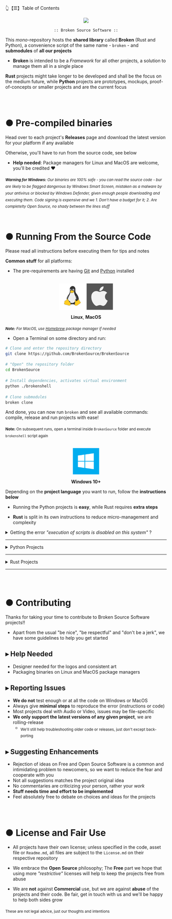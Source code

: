 👆【☰】Table of Contents

<div align="center">
  <img src="https://avatars.githubusercontent.com/u/110147748" style="vertical-align: middle; border-radius: 10%" width="140">

    :: Broken Source Software ::
</div>

This _mono_-repository hosts the **shared library** called **Broken** (Rust and Python), a convenience script of the same name - `broken` - and **submodules** of **all our projects**

- **Broken** is intended to be a _Framework_ for all other projects, a solution to manage them all in a single place

**Rust** projects might take longer to be developed and shall be the focus on the medium future, while **Python** projects are prototypes, mockups, proof-of-concepts or smaller projects and are the current focus



<br>
<br>

# ● Pre-compiled binaries

Head over to each project's **Releases** page and download the latest version for your platform if any available

Otherwise, you'll have to run from the source code, see below

- **Help needed**: Package managers for Linux and MacOS are welcome, you'll be credited ❤️

<sub><i><b>Warning for Windows:</b> Our binaries are 100% safe - you can read the source code - bur are likely to be flagged dangerous by Windows Smart Screen, mistaken as a malware by your antivirus or blocked by Windows Defender, given enough people downloading and executing them. Code signing is expensive and we 1. Don't have a budget for it; 2. Are completelty Open Source, no shady between the lines stuff</i></sub>


<br>

# ● Running From the Source Code

Please read all instructions before executing them for tips and notes

**Common stuff** for all platforms:

- The pre-requirements are having [Git](https://git-scm.com/downloads) and [Python](https://www.python.org/downloads) installed

<br>

<div align="center">
  <img src="https://raw.githubusercontent.com/edent/SuperTinyIcons/master/images/svg/linux.svg" style="vertical-align: middle;" width="82">
  <img src="https://raw.githubusercontent.com/edent/SuperTinyIcons/master/images/svg/apple.svg" style="vertical-align: middle;" width="82">

  **Linux**, **MacOS**
</div>

<sub><i><b>Note:</b> For MacOS, use [Homebrew](https://brew.sh/) package manager if needed</i></sub>

- Open a Terminal on some directory and run:

```bash
# Clone and enter the repository directory
git clone https://github.com/BrokenSource/BrokenSource

# "Open" the repository folder
cd BrokenSource

# Install dependencies, activates virtual environment
python ./brokenshell

# Clone submodules
broken clone
```

And done, you can now run `broken` and see all available commands: compile, release and run projects with ease!

<sub><b>Note:</b> On subsequent runs, open a terminal inside `BrokenSource` folder and execute `brokenshell` script again</sub>


<br>

<div align="center">
  <img src="https://raw.githubusercontent.com/edent/SuperTinyIcons/master/images/svg/windows.svg" style="vertical-align: middle;" width="82">

  **Windows 10+**
</div>

Depending on the **project language** you want to run, follow the **instructions below**

- Running the Python projects is **easy**, while Rust requires **extra steps**

- **Rust** is split in its own instructions to reduce micro-management and complexity

<details>
  <summary>
    Getting the error <i>"execution of scripts is disabled on this system"</i> ?
  </summary>

  Open a PowerShell terminal as Administrator and run:

  ```powershell
  Set-ExecutionPolicy RemoteSigned
  ```
</details>

<hr/>

<details>
  <summary>
    Python Projects
  </summary>
  <br>

  Have [Git](https://git-scm.com/downloads) and [Python](https://www.python.org/downloads) installed

  <sub><b>Note:</b> Be sure to mark the option to add Python to PATH</sub>

  - **Windows 10**: `Shift+Right Click` some empty space in Windows Explorer
    - Select `Open PowerShell window here`

  - **Windows 11**: `Right Click` some empty space in Windows Explorer
    - Select `Open in Terminal`

  Now run the same **Linux** and **MacOS** commands above
</details>

<hr/>

<details>
  <summary>
    Rust Projects
  </summary>
  <br>

  **Rust** requires quite some **dependencies** to be **installed** for a Windows release

  Compiling "natively" requires installing manually Python, Git, CMake, MinGW GCC and GFortran, Visual Studio C++ Build Tools, not really easy but **doable if you want to try**

  Easiest way is using [MSYS2](https://www.msys2.org/) which provides an **Unix-like** environment for Windows, please install it

  - Open a MSYS2 terminal and run:

  ```bash
  # Install all required dependencies
  pacman -S git python python-pip python-wheel mingw-w64-x86_64-toolchain libffi-devel zlib-devel
  ```

  - Now follow the same **Linux** and **MacOS** instructions above

  **Note**: Stuff will be downloaded to `C:\msys64\home\USERNAME\BrokenSource` on default configs

  **Tip:** You can press `Shift+Insert` to paste stuff on the clipboard to MSYS2 terminal

  <sub><i>Linux and terminal commands aren't that hard!.. see? 😉</i></sub>
</details>

<hr/>


<br>
<br>

# ● Contributing
Thanks for taking your time to contribute to Broken Source Software projects!!

- Apart from the usual "be nice", "be respectful" and "don't be a jerk", we have some guidelines to help you get started

## ▸ Help Needed
- Designer needed for the logos and consistent art
- Packaging binaries on Linux and MacOS package managers

## ▸ Reporting Issues
- **We do not** test enough or at all the code on Windows or MacOS
- Always give **minimal steps** to reproduce the error (instructions or code)
- Most projects deal with Audio or Video, issues may be file-specific
- **We only support the latest versions of any given project**, we are rolling-release
  - <sub>We'll still help troubleshooting older code or releases, just don't except back-porting</sub>

## ▸ Suggesting Enhancements
- Rejection of ideas on Free and Open Source Software is a common and intimidating problem to newcomers, so we want to reduce the fear and cooperate with you
- Not all suggestions matches the project original idea
- No commentaries are criticizing your person, rather your *work*
- **Stuff needs time and effort to be implemented**
- Feel absolutely free to debate on choices and ideas for the projects



<br>
<br>

# ● License and Fair Use
- All projects have their own license; unless specified in the code, asset file or `Readme.md`, all files are subject to the `License.md` on their respective repository

- We embrace the **Open Source** philosophy; The **Free** part we hope that using more _"restrictive"_ licenses will help to keep the projects free from abuse

- We are **not** against **Commercial** use, but we are against **abuse** of the projects and their code. Be fair, get in touch with us and we'll be happy to help both sides grow

<sub>These are not legal advice, just our thoughts and intentions</sub>
